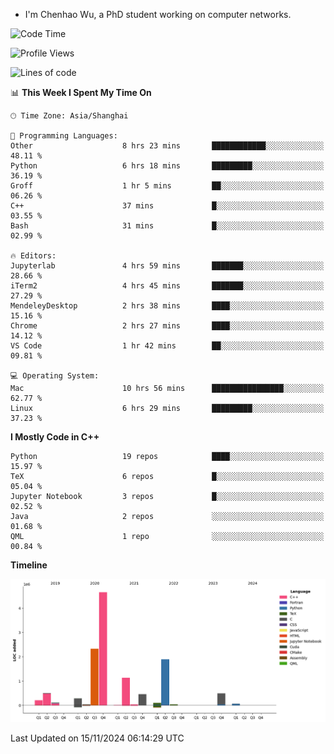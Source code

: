 - I'm Chenhao Wu, a PhD student working on computer networks.

<!--START_SECTION:waka-->
![Code Time](http://img.shields.io/badge/Code%20Time-60%20hrs%2043%20mins-blue)

![Profile Views](http://img.shields.io/badge/Profile%20Views-1-blue)

![Lines of code](https://img.shields.io/badge/From%20Hello%20World%20I%27ve%20Written-12.4%20million%20lines%20of%20code-blue)

📊 **This Week I Spent My Time On** 

```text
🕑︎ Time Zone: Asia/Shanghai

💬 Programming Languages: 
Other                    8 hrs 23 mins       ████████████░░░░░░░░░░░░░   48.11 % 
Python                   6 hrs 18 mins       █████████░░░░░░░░░░░░░░░░   36.19 % 
Groff                    1 hr 5 mins         ██░░░░░░░░░░░░░░░░░░░░░░░   06.26 % 
C++                      37 mins             █░░░░░░░░░░░░░░░░░░░░░░░░   03.55 % 
Bash                     31 mins             █░░░░░░░░░░░░░░░░░░░░░░░░   02.99 % 

🔥 Editors: 
Jupyterlab               4 hrs 59 mins       ███████░░░░░░░░░░░░░░░░░░   28.66 % 
iTerm2                   4 hrs 45 mins       ███████░░░░░░░░░░░░░░░░░░   27.29 % 
MendeleyDesktop          2 hrs 38 mins       ████░░░░░░░░░░░░░░░░░░░░░   15.16 % 
Chrome                   2 hrs 27 mins       ████░░░░░░░░░░░░░░░░░░░░░   14.12 % 
VS Code                  1 hr 42 mins        ██░░░░░░░░░░░░░░░░░░░░░░░   09.81 % 

💻 Operating System: 
Mac                      10 hrs 56 mins      ████████████████░░░░░░░░░   62.77 % 
Linux                    6 hrs 29 mins       █████████░░░░░░░░░░░░░░░░   37.23 % 
```

**I Mostly Code in C++** 

```text
Python                   19 repos            ████░░░░░░░░░░░░░░░░░░░░░   15.97 % 
TeX                      6 repos             █░░░░░░░░░░░░░░░░░░░░░░░░   05.04 % 
Jupyter Notebook         3 repos             █░░░░░░░░░░░░░░░░░░░░░░░░   02.52 % 
Java                     2 repos             ░░░░░░░░░░░░░░░░░░░░░░░░░   01.68 % 
QML                      1 repo              ░░░░░░░░░░░░░░░░░░░░░░░░░   00.84 % 
```



**Timeline**

![Lines of Code chart](https://raw.githubusercontent.com/Vito-Swift/Vito-Swift/main/assets/bar_graph.png)


 Last Updated on 15/11/2024 06:14:29 UTC
<!--END_SECTION:waka-->
